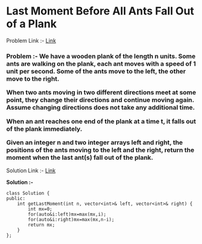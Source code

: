# Last Moment Before All Ants Fall Out of a Plank

Problem Link :- [Link](https://leetcode.com/problems/last-moment-before-all-ants-fall-out-of-a-plank/)

<h3>
Problem :- We have a wooden plank of the length n units. Some ants are walking on the plank, each ant moves with a speed of 1 unit per second. Some of the ants move to the left, the other move to the right.

When two ants moving in two different directions meet at some point, they change their directions and continue moving again. Assume changing directions does not take any additional time.

When an ant reaches one end of the plank at a time t, it falls out of the plank immediately.

Given an integer n and two integer arrays left and right, the positions of the ants moving to the left and the right, return the moment when the last ant(s) fall out of the plank.
</h3>

Solution Link :- [Link](https://leetcode.com/problems/last-moment-before-all-ants-fall-out-of-a-plank/submissions/886407497/)

**Solution :-**
```
class Solution {
public:
    int getLastMoment(int n, vector<int>& left, vector<int>& right) {
        int mx=0;
        for(auto&i:left)mx=max(mx,i);
        for(auto&i:right)mx=max(mx,n-i);
        return mx;
    }
};
```
